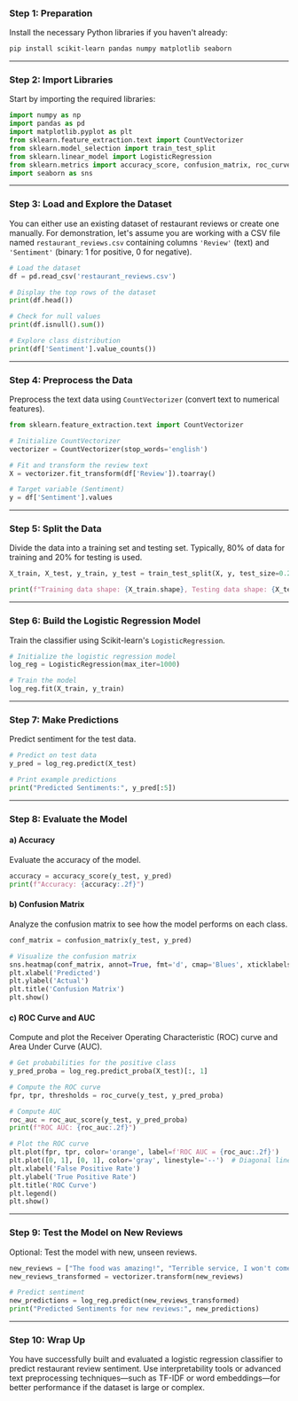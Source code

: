 ### **Step 1: Preparation**
Install the necessary Python libraries if you haven't already:
```bash
pip install scikit-learn pandas numpy matplotlib seaborn
```

---

### **Step 2: Import Libraries**
Start by importing the required libraries:
```python
import numpy as np
import pandas as pd
import matplotlib.pyplot as plt
from sklearn.feature_extraction.text import CountVectorizer
from sklearn.model_selection import train_test_split
from sklearn.linear_model import LogisticRegression
from sklearn.metrics import accuracy_score, confusion_matrix, roc_curve, roc_auc_score
import seaborn as sns
```

---

### **Step 3: Load and Explore the Dataset**
You can either use an existing dataset of restaurant reviews or create one manually. For demonstration, let's assume you are working with a CSV file named `restaurant_reviews.csv` containing columns `'Review'` (text) and `'Sentiment'` (binary: 1 for positive, 0 for negative).

```python
# Load the dataset
df = pd.read_csv('restaurant_reviews.csv')

# Display the top rows of the dataset
print(df.head())

# Check for null values
print(df.isnull().sum())

# Explore class distribution
print(df['Sentiment'].value_counts())
```

---

### **Step 4: Preprocess the Data**
Preprocess the text data using `CountVectorizer` (convert text to numerical features).
```python
from sklearn.feature_extraction.text import CountVectorizer

# Initialize CountVectorizer
vectorizer = CountVectorizer(stop_words='english')

# Fit and transform the review text
X = vectorizer.fit_transform(df['Review']).toarray()

# Target variable (Sentiment)
y = df['Sentiment'].values
```

---

### **Step 5: Split the Data**
Divide the data into a training set and testing set. Typically, 80% of data for training and 20% for testing is used.
```python
X_train, X_test, y_train, y_test = train_test_split(X, y, test_size=0.2, random_state=42)

print(f"Training data shape: {X_train.shape}, Testing data shape: {X_test.shape}")
```

---

### **Step 6: Build the Logistic Regression Model**
Train the classifier using Scikit-learn's `LogisticRegression`.
```python
# Initialize the logistic regression model
log_reg = LogisticRegression(max_iter=1000)

# Train the model
log_reg.fit(X_train, y_train)
```

---

### **Step 7: Make Predictions**
Predict sentiment for the test data.
```python
# Predict on test data
y_pred = log_reg.predict(X_test)

# Print example predictions
print("Predicted Sentiments:", y_pred[:5])
```

---

### **Step 8: Evaluate the Model**
#### **a) Accuracy**
Evaluate the accuracy of the model.
```python
accuracy = accuracy_score(y_test, y_pred)
print(f"Accuracy: {accuracy:.2f}")
```

#### **b) Confusion Matrix**
Analyze the confusion matrix to see how the model performs on each class.
```python
conf_matrix = confusion_matrix(y_test, y_pred)

# Visualize the confusion matrix
sns.heatmap(conf_matrix, annot=True, fmt='d', cmap='Blues', xticklabels=['Negative', 'Positive'], yticklabels=['Negative', 'Positive'])
plt.xlabel('Predicted')
plt.ylabel('Actual')
plt.title('Confusion Matrix')
plt.show()
```

#### **c) ROC Curve and AUC**
Compute and plot the Receiver Operating Characteristic (ROC) curve and Area Under Curve (AUC).
```python
# Get probabilities for the positive class
y_pred_proba = log_reg.predict_proba(X_test)[:, 1]

# Compute the ROC curve
fpr, tpr, thresholds = roc_curve(y_test, y_pred_proba)

# Compute AUC
roc_auc = roc_auc_score(y_test, y_pred_proba)
print(f"ROC AUC: {roc_auc:.2f}")

# Plot the ROC curve
plt.plot(fpr, tpr, color='orange', label=f'ROC AUC = {roc_auc:.2f}')
plt.plot([0, 1], [0, 1], color='gray', linestyle='--')  # Diagonal line
plt.xlabel('False Positive Rate')
plt.ylabel('True Positive Rate')
plt.title('ROC Curve')
plt.legend()
plt.show()
```

---

### **Step 9: Test the Model on New Reviews**
Optional: Test the model with new, unseen reviews.
```python
new_reviews = ["The food was amazing!", "Terrible service, I won't come back."]
new_reviews_transformed = vectorizer.transform(new_reviews)

# Predict sentiment
new_predictions = log_reg.predict(new_reviews_transformed)
print("Predicted Sentiments for new reviews:", new_predictions)
```

---

### **Step 10: Wrap Up**
You have successfully built and evaluated a logistic regression classifier to predict restaurant review sentiment. Use interpretability tools or advanced text preprocessing techniques—such as TF-IDF or word embeddings—for better performance if the dataset is large or complex.
